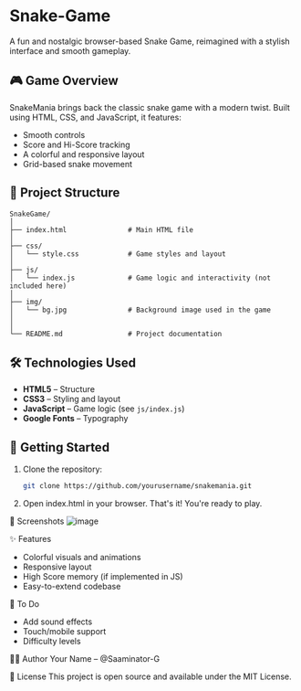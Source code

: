 # Snake-Game

A fun and nostalgic browser-based Snake Game, reimagined with a stylish interface and smooth gameplay.

## 🎮 Game Overview

SnakeMania brings back the classic snake game with a modern twist. Built using HTML, CSS, and JavaScript, it features:
- Smooth controls
- Score and Hi-Score tracking
- A colorful and responsive layout
- Grid-based snake movement

## 📁 Project Structure
```
SnakeGame/
│
├── index.html               # Main HTML file
│
├── css/
│   └── style.css            # Game styles and layout
│
├── js/
│   └── index.js             # Game logic and interactivity (not included here)
│
├── img/
│   └── bg.jpg               # Background image used in the game
│
│
└── README.md                # Project documentation
```



## 🛠️ Technologies Used

- **HTML5** – Structure
- **CSS3** – Styling and layout
- **JavaScript** – Game logic (see `js/index.js`)
- **Google Fonts** – Typography

## 🚀 Getting Started

1. Clone the repository:

   ```bash
   git clone https://github.com/yourusername/snakemania.git
 2. Open index.html in your browser.
That's it! You're ready to play.

📸 Screenshots
![image](https://github.com/user-attachments/assets/a46255bf-915f-40fe-b92d-dde2a9d9f92f)


✨ Features

- Colorful visuals and animations
- Responsive layout
- High Score memory (if implemented in JS)
- Easy-to-extend codebase

📌 To Do

- Add sound effects
- Touch/mobile support
- Difficulty levels

🧑‍💻 Author
Your Name – @Saaminator-G

📄 License
This project is open source and available under the MIT License.
